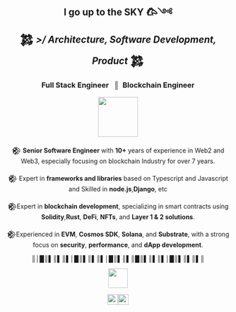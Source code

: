 <!-- [1] : Seaction Header : Main -->
<h2 align="center">
 <strong> I go up to the SKY 𐂃༺ </strong><br> 
 𒄆 <em> >/ Architecture, Software Development, Product </em> 𒄆
</h2>
<div align="center">
 <h3>
 Full Stack Engineer &nbsp; ║ &nbsp;Blockchain Engineer
 </h3>

<img src="./assets/images/batman_logo_with_flame.png" height="90"/>

𒆙 **Senior Software Engineer** with **10+** years of experience in Web2 and Web3, especially focusing on blockchain Industry for over 7 years.
<br/>

𒆙 Expert in **frameworks and libraries** based on Typescript and Javascript and Skilled in **node.js**,**Django**, etc
<br/>

𒆙Expert in **blockchain development**, specializing in smart contracts using **Solidity**,**Rust**, **DeFi**, **NFTs**, and **Layer 1 & 2 solutions**.
<br/>

𒆙Experienced in **EVM**, **Cosmos SDK**, **Solana**, and **Substrate**, with a strong focus on **security**, **performance**, and **dApp development**.

 <!-- [1.1] : Seaction Header : Insights & Interests -->

║│█║▌║▌║▌│█║▌║▌║▌│█║▌║▌║█║▌║▌║▌│█║▌║▌║▌║ 

<img src="./assets/images/character_portrait_icon.png" height="44"/>

 <!-- [1.2] : Seaction Header : PROFILE VIEWS -->
<img 
    align="center" 
    height="24" 
    src="https://img.shields.io/badge/PROFILE_VIEWS_➤-000000?style=for-the-badge&logo=github&logoColor=4EAA25"
/><img 
    align="center" 
    height="24" 
    src="https://profile-counter.glitch.me/{up-to-sky}/count.svg"
/>

</div>

##

